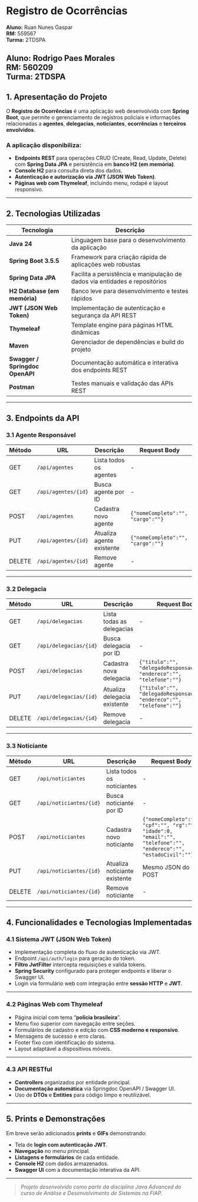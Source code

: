 # Registro de Ocorrências

**Aluno:** Ruan Nunes Gaspar  
**RM:** 559567  
**Turma:** 2TDSPA


**Aluno:** Rodrigo Paes Morales  
**RM:** 560209  
**Turma:** 2TDSPA
---

## 1. Apresentação do Projeto

O **Registro de Ocorrências** é uma aplicação web desenvolvida com **Spring Boot**, que permite o gerenciamento de registros policiais e informações relacionadas a **agentes**, **delegacias**, **noticiantes**, **ocorrências** e **terceiros envolvidos**.

### A aplicação disponibiliza:

- **Endpoints REST** para operações CRUD (Create, Read, Update, Delete) com **Spring Data JPA** e persistência em **banco H2 (em memória)**.
- **Console H2** para consulta direta dos dados.
- **Autenticação e autorização via JWT (JSON Web Token)**.
- **Páginas web com Thymeleaf**, incluindo menu, rodapé e layout responsivo.

---

## 2. Tecnologias Utilizadas

| Tecnologia | Descrição |
|-------------|------------|
| **Java 24** | Linguagem base para o desenvolvimento da aplicação |
| **Spring Boot 3.5.5** | Framework para criação rápida de aplicações web robustas |
| **Spring Data JPA** | Facilita a persistência e manipulação de dados via entidades e repositórios |
| **H2 Database (em memória)** | Banco leve para desenvolvimento e testes rápidos |
| **JWT (JSON Web Token)** | Implementação de autenticação e segurança da API REST |
| **Thymeleaf** | Template engine para páginas HTML dinâmicas |
| **Maven** | Gerenciador de dependências e build do projeto |
| **Swagger / Springdoc OpenAPI** | Documentação automática e interativa dos endpoints REST |
| **Postman** | Testes manuais e validação das APIs REST |

---

## 3. Endpoints da API

### 3.1 Agente Responsável

| Método | URL | Descrição | Request Body |
|--------|-----|------------|---------------|
| GET | `/api/agentes` | Lista todos os agentes | - |
| GET | `/api/agentes/{id}` | Busca agente por ID | - |
| POST | `/api/agentes` | Cadastra novo agente | `{"nomeCompleto":"", "cargo":""}` |
| PUT | `/api/agentes/{id}` | Atualiza agente existente | `{"nomeCompleto":"", "cargo":""}` |
| DELETE | `/api/agentes/{id}` | Remove agente | - |

---

### 3.2 Delegacia

| Método | URL | Descrição | Request Body |
|--------|-----|------------|---------------|
| GET | `/api/delegacias` | Lista todas as delegacias | - |
| GET | `/api/delegacias/{id}` | Busca delegacia por ID | - |
| POST | `/api/delegacias` | Cadastra nova delegacia | `{"titulo":"", "delegadoResponsavel":"", "endereco":"", "telefone":""}` |
| PUT | `/api/delegacias/{id}` | Atualiza delegacia existente | `{"titulo":"", "delegadoResponsavel":"", "endereco":"", "telefone":""}` |
| DELETE | `/api/delegacias/{id}` | Remove delegacia | - |

---

### 3.3 Noticiante

| Método | URL | Descrição | Request Body |
|--------|-----|------------|---------------|
| GET | `/api/noticiantes` | Lista todos os noticiantes | - |
| GET | `/api/noticiantes/{id}` | Busca noticiante por ID | - |
| POST | `/api/noticiantes` | Cadastra novo noticiante | `{"nomeCompleto":"", "cpf":"", "rg":"", "idade":0, "email":"", "telefone":"", "endereco":"", "estadoCivil":""}` |
| PUT | `/api/noticiantes/{id}` | Atualiza noticiante existente | Mesmo JSON do POST |
| DELETE | `/api/noticiantes/{id}` | Remove noticiante | - |

---

## 4. Funcionalidades e Tecnologias Implementadas

### 4.1 Sistema JWT (JSON Web Token)

- Implementação completa do fluxo de autenticação via JWT.
- Endpoint `/api/auth/login` para geração do token.
- **Filtro JwtFilter** intercepta requisições e valida tokens.
- **Spring Security** configurado para proteger endpoints e liberar o Swagger UI.
- Login via formulário web com integração entre **sessão HTTP** e **JWT**.

---

### 4.2 Páginas Web com Thymeleaf

- Página inicial com tema “**polícia brasileira**”.
- Menu fixo superior com navegação entre seções.
- Formulários de cadastro e edição com **CSS moderno e responsivo**.
- Mensagens de sucesso e erro claras.
- Footer fixo com identificação do sistema.
- Layout adaptável a dispositivos móveis.

---

### 4.3 API RESTful

- **Controllers** organizados por entidade principal.
- **Documentação automática** via Springdoc OpenAPI / Swagger UI.
- Uso de **DTOs** e **Entities** para código limpo e reutilizável.

---

## 5. Prints e Demonstrações

Em breve serão adicionados **prints** e **GIFs** demonstrando:

- Tela de **login com autenticação JWT**.
- **Navegação** no menu principal.
- **Listagens e formulários** de cada entidade.
- **Console H2** com dados armazenados.
- **Swagger UI** com a documentação interativa da API.

---

> *Projeto desenvolvido como parte da disciplina Java Advanced do curso de Análise e Desenvolvimento de Sistemas na FIAP.*